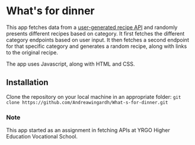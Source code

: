 # What's for dinner
This app fetches data from a [user-generated recipe API](https://www.themealdb.com/) and randomly presents different recipes based on category. It first fetches the different category endpoints based on user input. It then fetches a second endpoint for that specific category and generates a random recipe, along with links to the original recipe.

The app uses Javascript, along with HTML and CSS.

## Installation
Clone the repository on your local machine in an appropriate folder: ``` git clone https://github.com/Andreawingardh/What-s-for-dinner.git ```


### Note
This app started as an assignment in fetching APIs at YRGO Higher Education Vocational School.
